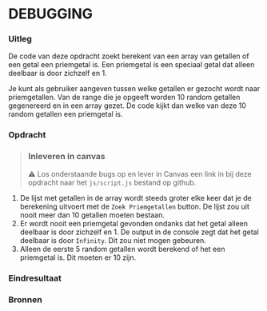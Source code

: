 # DEBUGGING

### Uitleg

De code van deze opdracht zoekt berekent van een array van getallen of een getal een priemgetal is. Een priemgetal is een speciaal getal dat alleen deelbaar is door zichzelf en 1. 

Je kunt als gebruiker aangeven tussen welke getallen er gezocht wordt naar priemgetallen. Van de range die je opgeeft worden 10 random getallen gegenereerd en in een array gezet. De code kijkt dan welke van deze 10 random getallen een priemgetal is.

### Opdracht

> ### Inleveren in canvas
> :warning: Los onderstaande bugs op en lever in Canvas een link in bij deze opdracht naar het `js/script.js` bestand op github.

1. De lijst met getallen in de array wordt steeds groter elke keer dat je de berekening uitvoert met de `Zoek Priemgetallen` button. De lijst zou uit nooit meer dan 10 getallen moeten bestaan.
2. Er wordt nooit een priemgetal gevonden ondanks dat het getal alleen deelbaar is door zichzelf en 1. De output in de console zegt dat het getal deelbaar is door `Infinity`. Dit zou niet mogen gebeuren.
3. Alleen de eerste 5 random getallen wordt berekend of het een priemgetal is. Dit moeten er 10 zijn.

### Eindresultaat



### Bronnen

